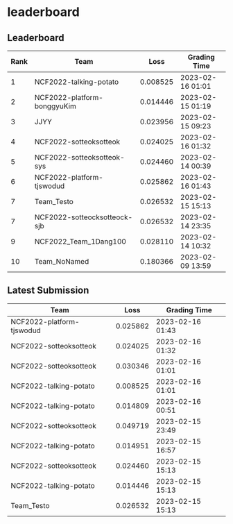 
# leaderboard
## Leaderboard
|Rank|Team|Loss|Grading Time|
|----|----|----|------------|
|1|NCF2022-talking-potato|0.008525|2023-02-16 01:01|
|2|NCF2022-platform-bonggyuKim|0.014446|2023-02-15 01:19|
|3|JJYY|0.023956|2023-02-15 09:23|
|4|NCF2022-sotteoksotteok|0.024025|2023-02-16 01:32|
|5|NCF2022-sotteoksotteok-sys|0.024460|2023-02-14 00:39|
|6|NCF2022-platform-tjswodud|0.025862|2023-02-16 01:43|
|7|Team_Testo|0.026532|2023-02-15 15:13|
|7|NCF2022-sotteocksotteock-sjb|0.026532|2023-02-14 23:35|
|9|NCF2022_Team_1Dang100|0.028110|2023-02-14 10:32|
|10|Team_NoNamed|0.180366|2023-02-09 13:59|

## Latest Submission
|Team|Loss|Grading Time|
|----|----|------------|
|NCF2022-platform-tjswodud|0.025862|2023-02-16 01:43|
|NCF2022-sotteoksotteok|0.024025|2023-02-16 01:32|
|NCF2022-sotteoksotteok|0.030346|2023-02-16 01:01|
|NCF2022-talking-potato|0.008525|2023-02-16 01:01|
|NCF2022-talking-potato|0.014809|2023-02-16 00:51|
|NCF2022-sotteoksotteok|0.049719|2023-02-15 23:49|
|NCF2022-talking-potato|0.014951|2023-02-15 16:57|
|NCF2022-sotteoksotteok|0.024460|2023-02-15 15:13|
|NCF2022-talking-potato|0.014446|2023-02-15 15:13|
|Team_Testo|0.026532|2023-02-15 15:13|
